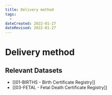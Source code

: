 ```yaml
---
title: Delivery method
tags:
  - 
dateCreated: 2022-01-27
dateRevised: 2022-01-27
---
```

# Delivery method
## Relevant Datasets
- [[01-BIRTHS - Birth Certificate Registry]]
- [[03-FETAL - Fetal Death Certificate Registry]]